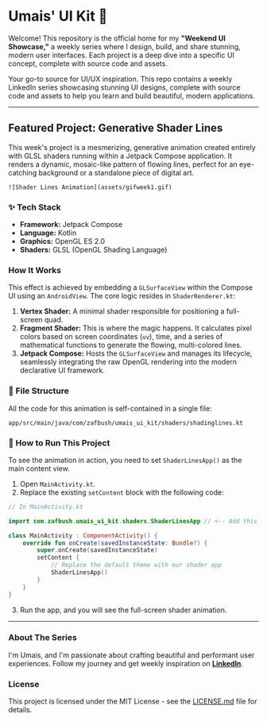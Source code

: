 # Umais' UI Kit 🎨

Welcome! This repository is the official home for my **"Weekend UI Showcase,"** a weekly series where I design, build, and share stunning, modern user interfaces. Each project is a deep dive into a specific UI concept, complete with source code and assets.

Your go-to source for UI/UX inspiration. This repo contains a weekly LinkedIn series showcasing stunning UI designs, complete with source code and assets to help you learn and build beautiful, modern applications.

---

## Featured Project: Generative Shader Lines

This week's project is a mesmerizing, generative animation created entirely with GLSL shaders running within a Jetpack Compose application. It renders a dynamic, mosaic-like pattern of flowing lines, perfect for an eye-catching background or a standalone piece of digital art.

<!-- Add a GIF or video of the animation here! -->
`![Shader Lines Animation](assets/gifweek1.gif)`

### ✨ Tech Stack
*   **Framework:** Jetpack Compose
*   **Language:** Kotlin
*   **Graphics:** OpenGL ES 2.0
*   **Shaders:** GLSL (OpenGL Shading Language)

### How It Works

This effect is achieved by embedding a `GLSurfaceView` within the Compose UI using an `AndroidView`. The core logic resides in `ShaderRenderer.kt`:

1.  **Vertex Shader:** A minimal shader responsible for positioning a full-screen quad.
2.  **Fragment Shader:** This is where the magic happens. It calculates pixel colors based on screen coordinates (`uv`), time, and a series of mathematical functions to generate the flowing, multi-colored lines.
3.  **Jetpack Compose:** Hosts the `GLSurfaceView` and manages its lifecycle, seamlessly integrating the raw OpenGL rendering into the modern declarative UI framework.

### 📂 File Structure

All the code for this animation is self-contained in a single file:

```
app/src/main/java/com/zafbush/umais_ui_kit/shaders/shadinglines.kt
```

### 🚀 How to Run This Project

To see the animation in action, you need to set `ShaderLinesApp()` as the main content view.

1.  Open `MainActivity.kt`.
2.  Replace the existing `setContent` block with the following code:

```kotlin
// In MainActivity.kt

import com.zafbush.umais_ui_kit.shaders.ShaderLinesApp // <-- Add this import

class MainActivity : ComponentActivity() {
    override fun onCreate(savedInstanceState: Bundle?) {
        super.onCreate(savedInstanceState)
        setContent {
            // Replace the default theme with our shader app
            ShaderLinesApp()
        }
    }
}
```
3.  Run the app, and you will see the full-screen shader animation.

---

### About The Series

I'm Umais, and I'm passionate about crafting beautiful and performant user experiences. Follow my journey and get weekly inspiration on [**LinkedIn**](https://www.linkedin.com/in/your-profile-url/).

### License

This project is licensed under the MIT License - see the [LICENSE.md](LICENSE.md) file for details.
